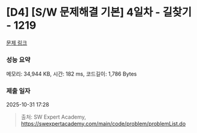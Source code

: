 # [D4] [S/W 문제해결 기본] 4일차 - 길찾기 - 1219 

[문제 링크](https://swexpertacademy.com/main/code/problem/problemDetail.do?contestProbId=AV14geLqABQCFAYD) 

### 성능 요약

메모리: 34,944 KB, 시간: 182 ms, 코드길이: 1,786 Bytes

### 제출 일자

2025-10-31 17:28



> 출처: SW Expert Academy, https://swexpertacademy.com/main/code/problem/problemList.do